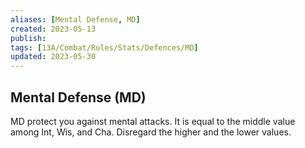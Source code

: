 ```yaml
---
aliases: [Mental Defense, MD]
created: 2023-05-13
publish: 
tags: [13A/Combat/Rules/Stats/Defences/MD]
updated: 2023-05-30
---
```


## Mental Defense (MD)

MD protect you against mental attacks. It is equal to the middle value among Int, Wis, and Cha. Disregard the higher and the lower values.
